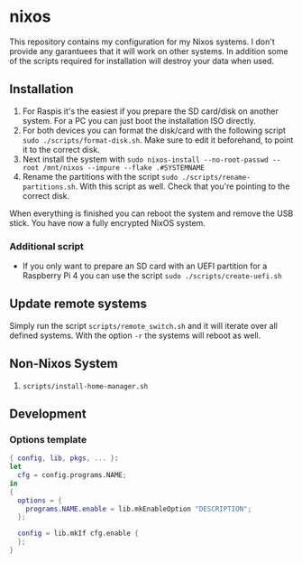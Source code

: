 # nixos

This repository contains my configuration for my Nixos systems.
I don't provide any garantuees that it will work on other systems.
In addition some of the scripts required for installation will destroy your data when used.

## Installation

1. For Raspis it's the easiest if you prepare the SD card/disk on another system. For a PC you can just boot the installation ISO directly.
2. For both devices you can format the disk/card with the following script `sudo ./scripts/format-disk.sh`. Make sure to edit it beforehand, to point it to the correct disk.
3. Next install the system with `sudo nixos-install --no-root-passwd --root /mnt/nixos --impure --flake .#SYSTEMNAME`
4. Rename the partitions with the script `sudo ./scripts/rename-partitions.sh`. With this script as well. Check that you're pointing to the correct disk.

When everything is finished you can reboot the system and remove the USB stick. You have now a fully encrypted NixOS system.

### Additional script

- If you only want to prepare an SD card with an UEFI partition for a Raspberry Pi 4 you can use the script `sudo ./scripts/create-uefi.sh`

## Update remote systems

Simply run the script `scripts/remote_switch.sh` and it will iterate over
all defined systems. With the option `-r` the systems will reboot as well.

## Non-Nixos System

1. `scripts/install-home-manager.sh`

## Development

### Options template

```nix
{ config, lib, pkgs, ... }:
let
  cfg = config.programs.NAME;
in
{
  options = {
    programs.NAME.enable = lib.mkEnableOption "DESCRIPTION";
  };

  config = lib.mkIf cfg.enable {
  };
}
```
